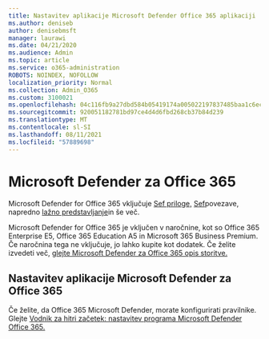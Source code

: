 ```yaml
---
title: Nastavitev aplikacije Microsoft Defender Office 365 aplikaciji
ms.author: deniseb
author: denisebmsft
manager: laurawi
ms.date: 04/21/2020
ms.audience: Admin
ms.topic: article
ms.service: o365-administration
ROBOTS: NOINDEX, NOFOLLOW
localization_priority: Normal
ms.collection: Admin_O365
ms.custom: 3100021
ms.openlocfilehash: 04c116fb9a27dbd584b05419174a005022197837485baa1c6ec320e5448039a5
ms.sourcegitcommit: 920051182781bd97ce4d4d6fbd268cb37b84d239
ms.translationtype: MT
ms.contentlocale: sl-SI
ms.lasthandoff: 08/11/2021
ms.locfileid: "57889698"
---
```

# <a name="microsoft-defender-for-office-365"></a>Microsoft Defender za Office 365

Microsoft Defender for Office 365 vključuje [Sef priloge,](https://docs.microsoft.com/microsoft-365/security/office-365-security/atp-safe-attachments) [Sef](https://docs.microsoft.com/microsoft-365/security/office-365-security/atp-safe-links)povezave, napredno [lažno predstavljanje](https://docs.microsoft.com/microsoft-365/security/office-365-security/atp-anti-phishing)in še več. 

Microsoft Defender for Office 365 je vključen v naročnine, kot so Office 365 Enterprise E5, Office 365 Education A5 in Microsoft 365 Business Premium. Če naročnina tega ne vključuje, jo lahko kupite kot dodatek. Če želite izvedeti več, [glejte Microsoft Defender za Office 365 opis storitve.](https://docs.microsoft.com/office365/servicedescriptions/office-365-advanced-threat-protection-service-description)

## <a name="set-up-microsoft-defender-for-office-365"></a>Nastavitev aplikacije Microsoft Defender za Office 365

Če želite, da Office 365 Microsoft Defender, morate konfigurirati pravilnike. Glejte [Vodnik za hitri začetek: nastavitev programa Microsoft Defender Office 365.](https://docs.microsoft.com/microsoft-365/security/office-365-security/office-365-atp)

